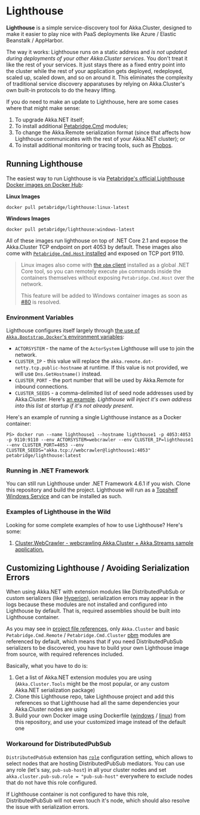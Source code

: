 # Lighthouse

**Lighthouse** is a simple service-discovery tool for Akka.Cluster, designed to make it easier to play nice with PaaS deployments like Azure / Elastic Beanstalk / AppHarbor.

The way it works: Lighthouse runs on a static address and _is not updated during deployments of your other Akka.Cluster services_. You don't treat it like the rest of your services. It just stays there as a fixed entry point into the cluster while the rest of your application gets deployed, redeployed, scaled up, scaled down, and so on around it. This eliminates the complexity of traditional service discovery apparatuses by relying on Akka.Cluster's own built-in protocols to do the heavy lifting.

If you do need to make an update to Lighthouse, here are some cases where that might make sense:

1. To upgrade Akka.NET itself;
2. To install additional [Petabridge.Cmd](https://cmd.petabridge.com/) modules;
3. To change the Akka.Remote serialization format (since that affects how Lighthouse communicates with the rest of your Akka.NET cluster); or
4. To install additional monitoring or tracing tools, such as [Phobos](https://phobos.petabridge.com/).

## Running Lighthouse
The easiest way to run Lighthouse is via [Petabridge's official Lighthouse Docker images on Docker Hub](https://hub.docker.com/r/petabridge/lighthouse):


**Linux Images**
```
docker pull petabridge/lighthouse:linux-latest
```

**Windows Images**
```
docker pull petabridge/lighthouse:windows-latest
```

All of these images run lighthouse on top of .NET Core 2.1 and expose the Akka.Cluster TCP endpoint on port 4053 by default. These images also come with [`Petabridge.Cmd.Host` installed](https://cmd.petabridge.com/articles/install/host-configuration.html) and exposed on TCP port 9110.

> Linux images also come with [the `pbm` client](https://cmd.petabridge.com/articles/install/index.html) installed as a global .NET Core tool, so you can remotely execute `pbm` commands inside the containers themselves without exposing `Petabridge.Cmd.Host` over the network. 
>
> This feature will be added to Windows container images as soon as [#80](https://github.com/petabridge/lighthouse/issues/80) is resolved.

### Environment Variables
Lighthouse configures itself largely through [the use of `Akka.Bootstrap.Docker`'s environment variables](https://github.com/petabridge/akkadotnet-bootstrap/tree/dev/src/Akka.Bootstrap.Docker#bootstrapping-your-akkanet-applications-with-docker):

* `ACTORSYSTEM` - the name of the `ActorSystem` Lighthouse will use to join the network.
* `CLUSTER_IP` - this value will replace the `akka.remote.dot-netty.tcp.public-hostname` at runtime. If this value is not provided, we will use `Dns.GetHostname()` instead.
* `CLUSTER_PORT` - the port number that will be used by Akka.Remote for inbound connections.
* `CLUSTER_SEEDS` - a comma-delimited list of seed node addresses used by Akka.Cluster. Here's [an example](https://github.com/petabridge/Cluster.WebCrawler/blob/9f854ff2bfb34464769f562936183ea7719da4ea/yaml/k8s-tracker-service.yaml#L46-L47). _Lighthouse will inject it's own address into this list at startup if it's not already present_.

Here's an example of running a single Lighthouse instance as a Docker container:

```
PS> docker run --name lighthouse1 --hostname lighthouse1 -p 4053:4053 -p 9110:9110 --env ACTORSYSTEM=webcrawler --env CLUSTER_IP=lighthouse1 --env CLUSTER_PORT=4053 --env CLUSTER_SEEDS="akka.tcp://webcrawler@lighthouse1:4053" petabridge/lighthouse:latest
```

### Running in .NET Framework
You can still run Lighthouse under .NET Framework 4.6.1 if you wish. Clone this repository and build the project. Lighthouse will run as a [Topshelf Windows Service](http://topshelf-project.com/) and can be installed as such.

### Examples of Lighthouse in the Wild
Looking for some complete examples of how to use Lighthouse? Here's some:

1. [Cluster.WebCrawler - webcrawling Akka.Cluster + Akka.Streams sample application.](https://github.com/petabridge/Cluster.WebCrawler)

## Customizing Lighthouse / Avoiding Serialization Errors

When using Akka.NET with extension modules like DistributedPubSub or custom serializers (like [Hyperion](https://github.com/akkadotnet/Hyperion)), 
serialization errors may appear in the logs because these modules are not installed and configured into Lighthouse by default. That is, required assemblies should be built into Lighthouse container.

As you may see in [project file references](src/Lighthouse/Lighthouse.csproj), only `Akka.Cluster` and basic `Petabridge.Cmd.Remote` / `Petabridge.Cmd.Cluster` 
[pbm](https://cmd.petabridge.com/) modules are referenced by default, which means that if you need DistributedPubSub serializers to be discovered, 
you have to build your own Lighthouse image from source, with required references included.

Basically, what you have to do is:
1. Get a list of Akka.NET extension modules you are using (`Akka.Cluster.Tools` might be the most popular, or any custom Akka.NET serialization package)
2. Clone this Lighthouse repo, take Lighthouse project and add this references so that Lighthouse had all the same dependencies your Akka.Cluster nodes are using
3. Build your own Docker image using Dockerfile ([windows](src/Lighthouse/Dockerfile-windows) / [linux](src/Lighthouse/Dockerfile-linux)) from this repository, 
   and use your customized image instead of the default one

### Workaround for DistributedPubSub

`DistributedPubSub` extension has [`role`](https://getakka.net/articles/clustering/distributed-publish-subscribe.html#distributedpubsub-extension) configuration setting, which allows to select nodes that 
are hosting DistributedPubSub mediators. You can use any role (let's say, `pub-sub-host`) in all your cluster nodes and set `akka.cluster.pub-sub.role = "pub-sub-host"` everywhere to exclude nodes that do not have this role configured.

If Lighthouse container is not configured to have this role, DistributedPubSub will not even touch it's node, which should also resolve the issue with serialization errors.